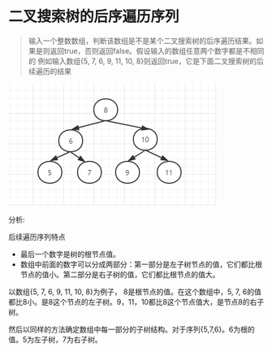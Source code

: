 # 二叉搜索树的后序遍历序列

> 输入一个整数数组，判断该数组是不是某个二叉搜索树的后序遍历结果。如果是则返回true，否则返回false。假设输入的数组任意两个数字都是不相同的
> 例如输入数组{5, 7, 6, 9, 11, 10, 8}则返回true，它是下面二叉搜索树的后续遍历的结果

![](../img/6.png)

分析:

后续遍历序列特点

- 最后一个数字是树的根节点值。
- 数组中前面的数字可以分成两部分：第一部分是左子树节点的值，它们都比根节点的值小。第二部分是右子树的值，它们都比根节点的值大。

以数组{5, 7, 6, 9, 11, 10, 8}为例子， 8是根节点的值。在这个数组中，5, 7, 6的值都比8小。是8这个节点的左子树。9，11，10都比8这个节点值大，是节点8的右子树。

然后以同样的方法确定数组中每一部分的子树结构。对于序列{5,7,6}。6为根的值。5为左子树，7为右子树。